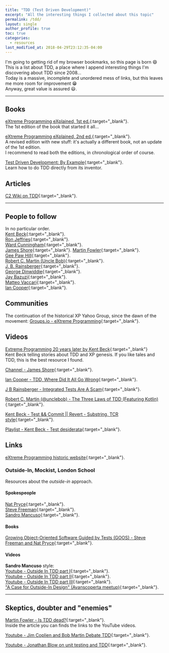 ```yaml
---
title: "TDD (Test Driven Development)"
excerpt: "All the interesting things I collected about this topic"
permalink: /tdd/
layout: single
author_profile: true
toc: true
categories:
  - resources
last_modified_at: 2018-04-29T23:12:35-04:00
---
```

I'm going to getting rid of my browser bookmarks, so this page is born :smile:   
This is a list about TDD, a place where I append interesting things I'm discovering about TDD since 2008...  
Today is a massive, incomplete and unordered mess of links, but this leaves me more room for improvement :grin:  
Anyway, great value is assured :smiley:.  

---
## Books
[eXtreme Programming eXplained, 1st ed.](https://www.goodreads.com/book/show/1001606.eXtreme_Programming_eXplained_){:target="_blank"}.  
The 1st edition of the book that started it all...  

[eXtreme Programming eXplained, 2nd ed.](https://www.goodreads.com/book/show/67833.Extreme_Programming_Explained){:target="_blank"}.  
A revised edition with new stuff: it's actually a different book, not an update of the 1st edition.  
I recommend to read both the editions, in chronological order of course.  

[Test Driven Development: By Example](https://www.goodreads.com/book/show/387190.Test_Driven_Development){:target="_blank"}.  
Learn how to do TDD directly from its inventor.  


## Articles
[C2 Wiki on TDD](https://wiki.c2.com/?TestDrivenDevelopment){:target="_blank"}.  

---
## People to follow
In no particular order.  
[Kent Beck](https://twitter.com/KentBeck){:target="_blank"}.  
[Ron Jeffries](https://ronjeffries.com/){:target="_blank"}.  
[Ward Cunningham](https://wiki.c2.com/?WardCunningham){:target="_blank"}.  
[James Shore](https://www.jamesshore.com/){:target="_blank"}.
[Martin Fowler](https://martinfowler.com/){:target="_blank"}.   
[Gee Paw Hill](https://www.geepawhill.org/){:target="_blank"}.  
[Robert C. Martin (Uncle Bob)](https://twitter.com/unclebobmartin){:target="_blank"}.  
[J. B. Rainsberger](https://www.jbrains.ca/){:target="_blank"}.  
[George Dinwiddie](http://blog.gdinwiddie.com/){:target="_blank"}.  
[Jay Bazuzi](http://jay.bazuzi.com/){:target="_blank"}.  
[Matteo Vaccari](https://twitter.com/xpmatteo){:target="_blank"}.  
[Ian Cooper](https://twitter.com/ICooper){:target="_blank"}.  


## Communities
The continuation of the historical XP Yahoo Group, since the dawn of the movement: 
[Groups.io - eXtreme Programming](https://groups.io/g/extremeprogramming/){:target="_blank"}.  


## <i class="fas fa-video"></i> Videos
[<i class="fab fa-youtube"></i> Extreme Programming 20 years later by Kent Beck](https://www.youtube.com/watch?v=cGuTmOUdFbo){:target="_blank"}  
Kent Beck telling stories about TDD and XP genesis. If you like tales and TDD, this is the best resource I found.  

[<i class="fab fa-youtube"></i> Channel - James Shore](https://www.youtube.com/channel/UCMDg-RTfD384BAUw_Eq2hIg){:target="_blank"}.  

[<i class="fab fa-youtube"></i> Ian Cooper - TDD, Where Did It All Go Wrong](https://www.youtube.com/watch?v=EZ05e7EMOLM){:target="_blank"}.  

[<i class="fab fa-youtube"></i> J B Rainsberger - Integrated Tests Are A Scam](https://www.youtube.com/watch?v=VDfX44fZoMc){:target="_blank"}.  

[<i class="fab fa-youtube"></i> Robert C. Martin (@unclebob) - The Three Laws of TDD (Featuring Kotlin)](https://www.youtube.com/watch?v=qkblc5WRn-U){:target="_blank"}.  

[<i class="fab fa-youtube"></i> Kent Beck - Test && Commit \|\| Revert - Substring, TCR style](https://www.youtube.com/watch?v=ZrHBVTCbcE0){:target="_blank"}.  

[<i class="fab fa-youtube"></i> Playlist - Kent Beck - Test desiderata](https://www.youtube.com/playlist?list=PLlmVY7qtgT_lkbrk9iZNizp978mVzpBKl){:target="_blank"}.  


## Links
[eXtreme Programming historic website](http://www.extremeprogramming.org/){:target="_blank"}.


### Outside-In, Mockist, London School
Resources about the _outside-in_ approach.  

#### Spokespeople
[Nat Pryce](http://www.natpryce.com/bio.html){:target="_blank"}.  
[Steve Freeman](https://twitter.com/sf105){:target="_blank"}.  
[Sandro Mancuso](https://codurance.com/publications/author/sandro-mancuso/){:target="_blank"}.  

#### Books
[Growing Object-Oriented Software Guided by Tests (GOOS) - Steve Freeman and Nat Pryce](http://www.growing-object-oriented-software.com/){:target="_blank"}.  


#### Videos
**Sandro Mancuso** style:   
[Youtube - Outside In TDD part I](https://www.youtube.com/watch?v=XHnuMjah6ps){:target="_blank"}.  
[Youtube - Outside In TDD part II](https://www.youtube.com/watch?v=gs0rqDdz3ko){:target="_blank"}.  
[Youtube - Outside In TDD part III](https://www.youtube.com/watch?v=R9OAt9AOrzI){:target="_blank"}.  
["A Case for Outside-In Design" (Avanscoperta meetup)](https://www.youtube.com/watch?v=8a9k-aX345U){:target="_blank"}.  




---
## Skeptics, doubter and "enemies"
[Martin Fowler - Is TDD dead?](https://martinfowler.com/articles/is-tdd-dead/){:target="_blank"}.  
Inside the article you can finds the links to the YouTube videos.  

[Youtube - Jim Coplien and Bob Martin Debate TDD](https://www.youtube.com/watch?v=KtHQGs3zFAM){:target="_blank"}.  

[Youtube - Jonathan Blow on unit testing and TDD](https://www.youtube.com/watch?v=21JlBOxgGwY){:target="_blank"}.  

